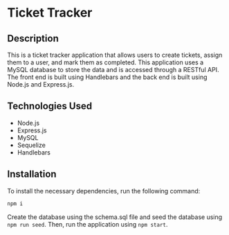 # Ticket Tracker

## Description

This is a ticket tracker application that allows users to create tickets, assign them to a user, and mark them as completed. This application uses a MySQL database to store the data and is accessed through a RESTful API. The front end is built using Handlebars and the back end is built using Node.js and Express.js.

## Technologies Used

- Node.js
- Express.js
- MySQL
- Sequelize
- Handlebars

## Installation

To install the necessary dependencies, run the following command:

```bash
npm i
```

Create the database using the schema.sql file and seed the database using `npm run seed`. Then, run the application using `npm start`.
